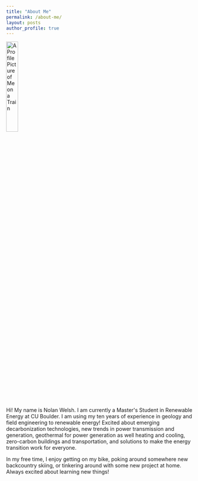 ```yaml
---
title: "About Me"
permalink: /about-me/
layout: posts
author_profile: true
---
```


<img
src="/img/thumbnail_IMG_3783.jpg"
alt="A Profile Picture of Me on a Train" 
width="25%" />

Hi! My name is Nolan Welsh.  I am currently a Master's Student in Renewable Energy at CU Boulder. I am using my ten years of experience in geology and field engineering to renewable energy! Excited about emerging decarbonization technologies, new trends in power transmission and generation, geothermal for power generation as well heating and cooling, zero-carbon buildings and transportation, and solutions to make the energy transition work for everyone.

In my free time, I enjoy getting on my bike, poking around somewhere new backcountry skiing, or tinkering around with some new project at home. Always excited about learning new things!
